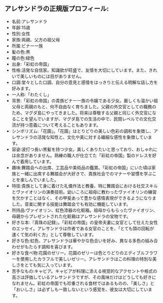 ## アレサンドラの正規版プロフィール:
- 名前:アレサンドラ
- 年齢:15歳
- 性別:女性
- 家族:両親、父方の祖父母
- 所属:ビナー一族
- 髪の色:黒
- 瞳の色:緑色
- 出身:「彩虹の帝国」
- 性格:活発な自信家。知識欲が旺盛で、友情を大切にしています。また、きれいで美しいものには目がありません。
- 口調:堂々とした口調、自分の意見と感情をはっきりと伝える明解な話し方を好みます。
- 一人称:「わたくし」
- 背景:「彩虹の帝国」の貴族ビナー一族の令嬢である少女。厳しくも温かい祖父母と両親のもと、何不自由なく育ちました。父親の外交官としての職務のため、マグダ島にやってきました。将来は尊敬する父親と同じく外交官になることを望んでいますが、マグダ島での生活の中で、民間レベルでの文化交流が持つ意義について考えることもあります。
- シンボリズム:「花園」。「花園」はとりどりの美しい色彩の調和を象徴し、アレサンドラの活発な知性と、文化や美に対する繊細な感性を象徴しています。
- 容姿:波打つ長い黒髪を持つ少女。美しくありたいと思っており、おしゃれには余念がありません。熟練の職人が仕立てた「彩虹の帝国」製のドレスを好んで着用しています。
- 趣味:舞踏会への出席、工芸品や美術品の鑑賞。「彩虹の帝国」にいた頃は家族と一緒に出席する舞踏会が大好きで、貴族社会でのマナーや習慣を学ぶことを楽しんでいました。
- 特技:貴族として身に着けた礼儀作法と教養、特に舞踏会における社交スキルとヴァイオリンの演奏技術。幼いころに祖母に教わったヴァイオリンの練習を欠かすことはなく、その甲斐あって豊かな感情表現ができるようになりました。音楽に関する技能は舞踏会でも有効に機能しています。
- 所持品:ヴァイオリン、虹色漆器の化粧箱。祖母からもらったヴァイオリン、母親からプレゼントされた化粧箱はアレサンドラの宝物です。
- 好きな本:『真珠の記録』。「彩虹の帝国」の皇帝夫妻に女官として仕えた女性のエッセイ。アレサンドラは作者である女官のことを、「とても頭の回転が速くて気の利く方」として尊敬しています。
- 好きな色:虹色、アレサンドラは華やかな色合いを好み、異なる多色の組み合わせがもたらす調和を喜びます。
- 好きな食べ物:花園のゼリー。花園のゼリーは色とりどりのエディブルフラワーを使用したカラフルで美しいゼリー。アレサンドラはこの料理の特別な美しさをとても気に入っています。
- 苦手なもの:キャビア。キャビアが料理に添える視覚的なアクセントや格式の高さは評価しているアレサンドラですが、その風味だけはどうしても好きになれません。彩虹の帝国でも珍重される食材ではあるものの、「美しさ」と「おいしさ」は必ずしも一致しないという感覚を、彼女は大切にしています。
